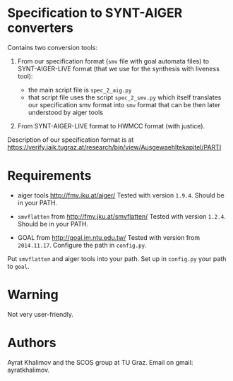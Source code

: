 # Specification to SYNT-AIGER converters

Contains two conversion tools:

1. From our specification format (`smv` file with goal automata files) to SYNT-AIGER-LIVE format (that we use for the synthesis with liveness tool): 
    - the main script file is `spec_2_aig.py`
    - that script file uses the script `spec_2_smv.py` which itself translates our specification smv format into `smv` format that can be then later understood by aiger tools

2. From SYNT-AIGER-LIVE format to HWMCC format (with justice).

Description of our specification format is at https://verify.iaik.tugraz.at/research/bin/view/Ausgewaehltekapitel/PARTI


# Requirements

- aiger tools http://fmv.jku.at/aiger/
  Tested with version `1.9.4`.
  Should be in your PATH.

- `smvflatten` from http://fmv.jku.at/smvflatten/
  Tested with version `1.2.4`.
  Should be in your PATH.

- GOAL from http://goal.im.ntu.edu.tw/
  Tested with version from `2014.11.17`.
  Configure the path in `config.py`.


Put `smvflatten` and aiger tools into your path. Set up in `config.py` your path to `goal`.


# Warning
Not very user-friendly.


# Authors
Ayrat Khalimov and the SCOS group at TU Graz.
Email on gmail: ayratkhalimov.
